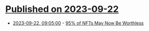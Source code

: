 # [Published on 2023-09-22](index.md)

* [2023-09-22, 09:05:00](https://news.slashdot.org/story/23/09/22/094224/95-of-nfts-may-now-be-worthless?utm_source=rss1.0mainlinkanon&utm_medium=feed) - [95% of NFTs May Now Be Worthless](https://news.slashdot.org/story/23/09/22/094224/95-of-nfts-may-now-be-worthless?utm_source=rss1.0mainlinkanon&utm_medium=feed)
